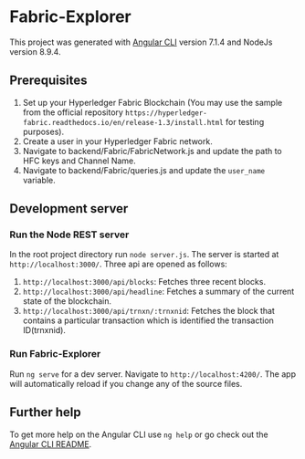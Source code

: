 # Fabric-Explorer
This project was generated with [Angular CLI](https://github.com/angular/angular-cli) version 7.1.4 and NodeJs version 8.9.4.

## Prerequisites
1. Set up your Hyperledger Fabric Blockchain (You may use the sample from the official repository `https://hyperledger-fabric.readthedocs.io/en/release-1.3/install.html` for testing purposes).
2. Create a user in your Hyperledger Fabric network.
3. Navigate to backend/Fabric/FabricNetwork.js and update the path to HFC keys and Channel Name.
4. Navigate to backend/Fabric/queries.js and update the `user_name` variable.

## Development server
### Run the Node REST server
In the root project directory run `node server.js`. The server is started at `http://localhost:3000/`. Three api are opened as follows:
1. `http://localhost:3000/api/blocks`: Fetches three recent blocks.
2. `http://localhost:3000/api/headline`: Fetches a summary of the current state of the blockchain.
3. `http://localhost:3000/api/trnxn/:trnxnid`: Fetches the block that contains a particular transaction which is identified the transaction ID(trnxnid).


### Run Fabric-Explorer
Run `ng serve` for a dev server. Navigate to `http://localhost:4200/`. The app will automatically reload if you change any of the source files.

## Further help
To get more help on the Angular CLI use `ng help` or go check out the [Angular CLI README](https://github.com/angular/angular-cli/blob/master/README.md).
